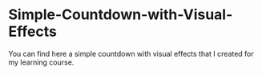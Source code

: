# Simple-Countdown-with-Visual-Effects
You can find here a simple countdown with visual effects that I created for my learning course.
